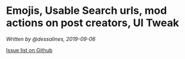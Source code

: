 # Emojis, Usable Search urls, mod actions on post creators, UI Tweak

_Written by @dessalines, 2019-09-06_

[Issue list on Github](https://github.com/dessalines/lemmy/milestone/10?closed=1)
